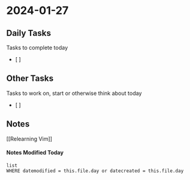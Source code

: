 
# 2024-01-27

## Daily Tasks
Tasks to complete today
- [ ]

## Other Tasks
Tasks to work on, start or otherwise think about today
- [ ]

## Notes

[[Relearning Vim]]






#### Notes Modified Today
```dataview
list
WHERE datemodified = this.file.day or datecreated = this.file.day 
```

